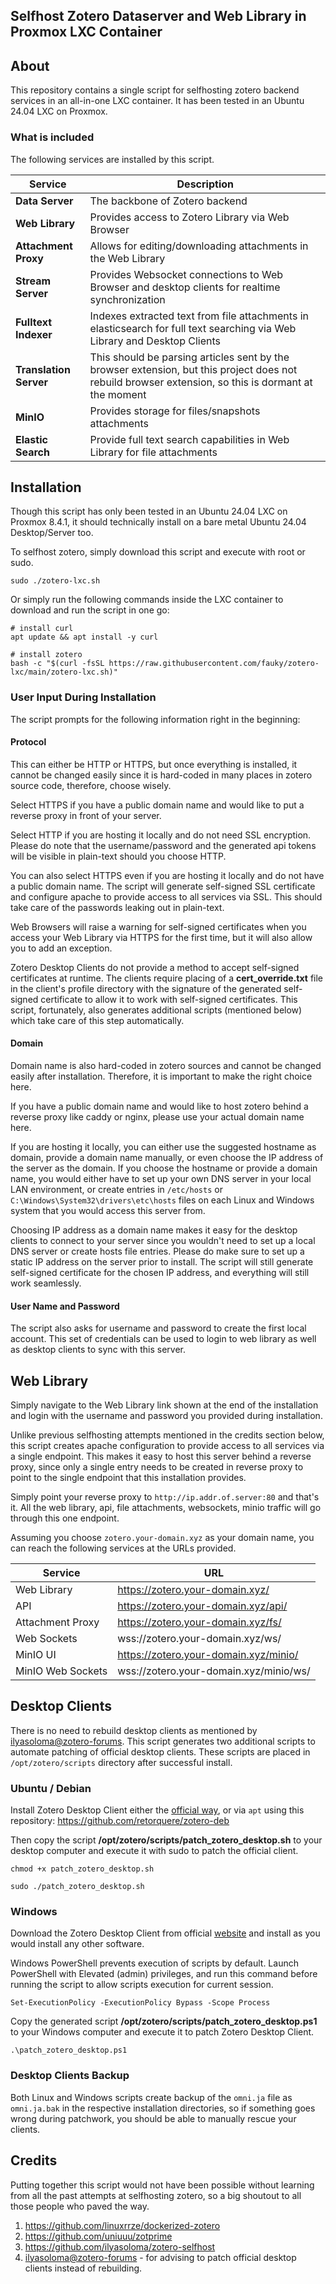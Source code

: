 ## Selfhost Zotero Dataserver and Web Library in Proxmox LXC Container

## About
This repository contains a single script for selfhosting zotero backend services in an all-in-one LXC container. It has been tested in an Ubuntu 24.04 LXC on Proxmox.

### What is included

The following services are installed by this script.

| Service                | Description                                      |
|------------------------|------------------------------------------------------------------------------------------------------------------------------------------------------ |
| **Data Server**        | The backbone of Zotero backend                                                                                                                        |
| **Web Library**        | Provides access to Zotero Library via Web Browser                                                                                                     |
| **Attachment Proxy**   | Allows for editing/downloading attachments in the Web Library                                                                                         |
| **Stream Server**      | Provides Websocket connections to Web Browser and desktop clients for realtime synchronization                                                        |
| **Fulltext Indexer**   | Indexes extracted text from file attachments in elasticsearch for full text searching via Web Library and Desktop Clients                             |
| **Translation Server** | This should be parsing articles sent by the browser extension, but  this project does not rebuild browser extension, so this is dormant at the moment |
| **MinIO**              | Provides storage for files/snapshots attachments                                                                                                      |
| **Elastic Search**     | Provide full text search capabilities in Web Library for file attachments                                                                             |


## Installation
Though this script has only been tested in an Ubuntu 24.04 LXC on Proxmox 8.4.1, it should technically install on a bare metal  Ubuntu 24.04 Desktop/Server too.

To selfhost zotero, simply download this script and execute with root or sudo.

```
sudo ./zotero-lxc.sh
```

Or simply run the following commands inside the LXC container to download and run the script in one go:

```
# install curl
apt update && apt install -y curl

# install zotero
bash -c "$(curl -fsSL https://raw.githubusercontent.com/fauky/zotero-lxc/main/zotero-lxc.sh)"
```

### User Input During Installation
The script prompts for the following information right in the beginning:

#### Protocol
This can either be HTTP or HTTPS, but once everything is installed, it cannot be changed easily since it is hard-coded in many places in zotero source code, therefore, choose wisely.

Select HTTPS if you have a public domain name and would like to put a reverse proxy in front of your server.

Select HTTP if you are hosting it locally and do not need SSL encryption. Please do note that the username/password and the generated api tokens will be visible in plain-text should you choose HTTP.

You can also select HTTPS even if you are hosting it locally and do not have a public domain name. The script will generate self-signed SSL certificate and configure apache to provide access to all services via SSL. This should take care of the passwords leaking out in plain-text.

Web Browsers will raise a warning for self-signed certificates when you access your Web Library via HTTPS for the first time, but it will also allow you to add an exception.

Zotero Desktop Clients do not provide a method to accept self-signed certificates at runtime. The clients require placing of a **cert_override.txt** file in the client's profile directory with the signature of the generated self-signed certificate to allow it to work with self-signed certificates. This script, fortunately, also generates additional scripts (mentioned below) which take care of this step automatically.

#### Domain
Domain name is also hard-coded in zotero sources and cannot be changed easily after installation. Therefore, it is important to make the right choice here.

If you have a public domain name and would like to host zotero behind a reverse proxy like caddy or nginx, please use your actual domain name here.

If you are hosting it locally, you can either use the suggested hostname as domain, provide a domain name manually, or even choose the IP address of the server as the domain. If you choose the hostname or provide a domain name, you would either have to set up your own DNS server in your local LAN environment, or create entries in `/etc/hosts` or `C:\Windows\System32\drivers\etc\hosts` files on each Linux and Windows system that you would access this server from.

Choosing IP address as a domain name makes it easy for the desktop clients to connect to your server since you wouldn't need to set up a local DNS server or create hosts file entries. Please do make sure to set up a static IP address on the server prior to install. The script will still generate self-signed certificate for the chosen IP address, and everything will still work seamlessly.

#### User Name and Password
The script also asks for username and password to create the first local account. This set of credentials can be used to login to web library as well as desktop clients to sync with this server.

## Web Library
Simply navigate to the Web Library link shown at the end of the installation and login with the username and password you provided during installation.

Unlike previous selfhosting attempts mentioned in the credits section below, this script creates apache configuration to provide access to all services via a single endpoint. This makes it easy to host this server behind a reverse proxy, since only a single entry needs to be created in reverse proxy to point to the single endpoint that this installation provides.

Simply point your reverse proxy to `http://ip.addr.of.server:80` and that's it. All the web library, api, file attachments, websockets, minio traffic will go through this one endpoint.

Assuming you choose `zotero.your-domain.xyz` as your domain name, you can reach the following services at the URLs provided.

| Service              | URL                                    |
|----------------------|----------------------------------------|
| Web Library          | https://zotero.your-domain.xyz/        |
| API                  | https://zotero.your-domain.xyz/api/    |
| Attachment Proxy     | https://zotero.your-domain.xyz/fs/    |
| Web Sockets          | wss://zotero.your-domain.xyz/ws/       |
| MinIO UI             | https://zotero.your-domain.xyz/minio/  |
| MinIO Web Sockets    | wss://zotero.your-domain.xyz/minio/ws/ |

## Desktop Clients
There is no need to rebuild desktop clients as mentioned by [ilyasoloma@zotero-forums](https://forums.zotero.org/discussion/114399/self-hosted-zotero-how-to-make-windows-client-use-it). This script generates two additional scripts to automate patching of official desktop clients. These scripts are placed in `/opt/zotero/scripts` directory after successful install.

### Ubuntu / Debian
Install Zotero Desktop Client either the [official way](https://www.zotero.org/support/installation), or via `apt` using this repository: https://github.com/retorquere/zotero-deb

Then copy the script **/opt/zotero/scripts/patch_zotero_desktop.sh** to your desktop computer and execute it with sudo to patch the official client.

```
chmod +x patch_zotero_desktop.sh

sudo ./patch_zotero_desktop.sh
```

### Windows
Download the Zotero Desktop Client from official [website](https://www.zotero.org/download/) and install as you would install any other software.

Windows PowerShell prevents execution of scripts by default. Launch PowerShell with Elevated (admin) privileges, and run this command before running the script to allow scripts execution for current session.


```
Set-ExecutionPolicy -ExecutionPolicy Bypass -Scope Process
```

Copy the generated script **/opt/zotero/scripts/patch_zotero_desktop.ps1** to your Windows computer and execute it to patch Zotero Desktop Client.

```
.\patch_zotero_desktop.ps1
```

### Desktop Clients Backup

Both Linux and Windows scripts create backup of the `omni.ja` file as `omni.ja.bak` in the respective installation directories, so if something goes wrong during patchwork, you should be able to manually rescue your clients.

## Credits
Putting together this script would not have been possible without learning from all the past attempts at selfhosting zotero, so a big shoutout to all those people who paved the way.

1. https://github.com/linuxrrze/dockerized-zotero
2. https://github.com/uniuuu/zotprime
3. https://github.com/ilyasoloma/zotero-selfhost
3. [ilyasoloma@zotero-forums](https://forums.zotero.org/discussion/114399/self-hosted-zotero-how-to-make-windows-client-use-it) - for advising to patch official desktop clients instead of rebuilding.

